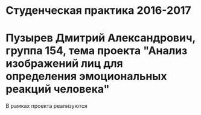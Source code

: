 # Студенческая практика 2016-2017
# Пузырев Дмитрий Александрович, группа 154, тема проекта "Анализ изображений лиц для определения эмоциональных реакций человека"
В рамках проекта реализуются

